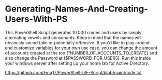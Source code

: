 # Generating-Names-And-Creating-Users-With-PS

This PowerShell Script generates 10,000 names and users by simply alternating vowels and consonants. Keep in mind that the names will obviously sound fake or potentially offensive. If you'd like to play around and customize variables for your own use case, you can change the amount of accounts created at the top ("NUMBER_OF_ACCOUNTS_TO_CREATE) and also change the Password at ($PASSWORD_FOR_USERS). Run this inside your windows server after setting up your home lab for Active Directory.

https://github.com/Emq17/PowerShell-ISE-Script/blob/main/code.txt
